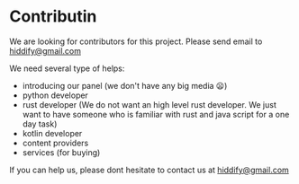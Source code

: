 # Contributin

We are looking for contributors for this project. Please send email to hiddify@gmail.com


We need several type of helps:
- introducing our panel (we don't have any big media 😦)
- python developer
- rust developer (We do not want an high level rust developer. We just want to have someone who is familiar with rust and java script for a one day task)
- kotlin developer
- content providers
- services (for buying)

If you can help us, please dont hesitate to contact us at hiddify@gmail.com
